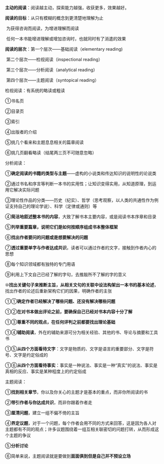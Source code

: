 **主动的阅读**：阅读越主动，探索能力越强，收获更多，效果越好。 

**阅读的目标**：从只有模糊的概念到更清楚地理解为止

​                       为获得咨询而阅读，为增进理解而阅读

​                      任何一本书能增进理解或增加咨询时，也就同时有了消遣的效果


 **阅读的层次**：第一个层次——基础阅读（elementary reading)

​                        第二个层次——检视阅读（inspectional reading）

​                        第三个层次——分析阅读（analytical reading）

​                        第四个层次——主题阅读（syntopical reading）



检视阅读：有系统的略读或粗读

 ①书名页

 ②目录页

 ③索引

 ④出版者的介绍

 ⑤挑几个看来和主题息息相关的篇章阅读

 ⑥挑几页翻看略读（结尾两三页不可随意忽略）

 

分析阅读：

 ①**确定阅读的书籍的类型与主题**——虚构的小说类和传达知识的说明性的论说类

②通过书名和序言等判断一本书的实用性；让知识变得实用，从知道原理，到运用它解决实际问题

③理论性作品的分类——历史（纪实）、哲学（思考观察，以人类的共通性作为例证支持自己的理论学说）、科学（定律或通则）等

④**简洁地叙述整本书的内容**，大致了解书本主要内容，或是阅读书本序章和目录

⑤**列举重要篇章，说明它们是如何按顺序组成书本整体框架**

⑥**找出作者要问的问题或是想要解决的问题**

⑦**透过重要单字与作者达成共识**，读者可以通过作者的文字，接触到作者内心的思想

⑧每个知识领域都有独特的专门用语

⑨利用上下文自己已经了解的字句，去推敲所不了解的字的意义

⑩**找出关键句子来推断主旨，从相关文句的关联中设法构架出一本书的基本论述**，找出作者的论述后重新架构它们的因果，明确作者的主张

①①**确定作者已经解决了哪些问题、还没有解决哪些问题**

①②**在对书本做出评论之前，要确保自己已经对书本内容十分了解**

①③**尊重不同的观点，在任何评判之前都要找出理论基础**

①④**辅助阅读**，外在的辅助来源可分为相关经验、其他的书、导论与摘要和工具书

①⑤**从四个方面看待文字**：文字是物质的、文字是语言的重要部分、文字是符号、文字是约定俗成的

①⑥**从四个方面看待事实**：事实是一种说法、事实是一种“真实”的说法、事实是真相的反应、事实是某种程度上的约定俗成



主题阅读：

 ①**找到相关章节**，你以及你关心的主题才是基本的重点，而非你所阅读的书

②**带引作者与你达成共识**，而非你跟着作者走

③**厘清问题**，建立一组不偏不倚的主旨

④**界定议题**，对于一个问题，每个作者会用不同的方式来回答，这是因为各人对主题都有不同的观点；许多议题围绕着一组互相关联密切的问题打转，从而形成这个主题的争议

⑤**分析讨论**

⑥简单来说，主题阅读就是要做到**面面俱到但是自己并不预设立场**

 